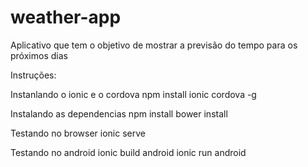 # weather-app
Aplicativo que tem o objetivo de mostrar a previsão do tempo para os próximos dias

Instruções:

Instanlando o ionic e o cordova
npm install ionic cordova -g

Instalando as dependencias
npm install
bower install

Testando no browser
ionic serve

Testando no android
ionic build android
ionic run android

